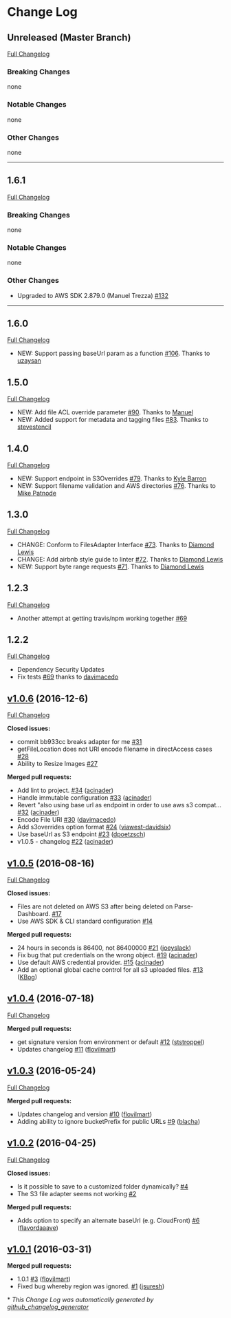 # Change Log

## Unreleased (Master Branch)
[Full Changelog](https://github.com/parse-community/parse-server-s3-adapter/compare/1.6.1...master)
### Breaking Changes
none
### Notable Changes
none
### Other Changes
none
___

## 1.6.1
[Full Changelog](https://github.com/parse-community/parse-server-s3-adapter/compare/1.6.0...1.6.1)
### Breaking Changes
none
### Notable Changes
none
### Other Changes
- Upgraded to AWS SDK 2.879.0 (Manuel Trezza) [#132](https://github.com/parse-community/parse-server-s3-adapter/pull/132)
___
## 1.6.0
[Full Changelog](https://github.com/parse-community/parse-server-s3-adapter/compare/1.5.0...1.6.0)
- NEW: Support passing baseUrl param as a function [#106](https://github.com/parse-community/parse-server-s3-adapter/pull/106). Thanks to [uzaysan](https://github.com/uzaysan)

## 1.5.0
[Full Changelog](https://github.com/parse-community/parse-server-s3-adapter/compare/1.4.0...1.5.0)
- NEW: Add file ACL override parameter [#90](https://github.com/parse-community/parse-server-s3-adapter/pull/90). Thanks to [Manuel](https://github.com/mtrezza)
- NEW: Added support for metadata and tagging files [#83](https://github.com/parse-community/parse-server-s3-adapter/pull/83). Thanks to [stevestencil](https://github.com/stevestencil)

## 1.4.0
[Full Changelog](https://github.com/parse-community/parse-server-s3-adapter/compare/1.3.0...1.4.0)
- NEW: Support endpoint in S3Overrides [#79](https://github.com/parse-community/parse-server-s3-adapter/pull/79). Thanks to [Kyle Barron](https://github.com/kylebarron)
- NEW: Support filename validation and AWS directories [#76](https://github.com/parse-community/parse-server-s3-adapter/pull/76). Thanks to [Mike Patnode](https://github.com/mpatnode)

## 1.3.0
[Full Changelog](https://github.com/parse-community/parse-server-s3-adapter/compare/1.2.3...1.3.0)
- CHANGE: Conform to FilesAdapter Interface [#73](https://github.com/parse-community/parse-server-s3-adapter/pull/73). Thanks to [Diamond Lewis](https://github.com/dplewis)
- CHANGE: Add airbnb style guide to linter [#72](https://github.com/parse-community/parse-server-s3-adapter/pull/72). Thanks to [Diamond Lewis](https://github.com/dplewis)
- NEW: Support byte range requests [#71](https://github.com/parse-community/parse-server-s3-adapter/pull/71). Thanks to [Diamond Lewis](https://github.com/dplewis)

## 1.2.3
[Full Changelog](https://github.com/parse-community/parse-server-s3-adapter/compare/1.2.2...1.2.3)
- Another attempt at getting travis/npm working together [#69](https://github.com/parse-community/parse-server-s3-adapter/pull/69)

## 1.2.2
[Full Changelog](https://github.com/parse-server-modules/parse-server-s3-adapter/compare/v1.0.6...1.2.2)
- Dependency Security Updates
- Fix tests [#69](https://github.com/parse-community/parse-server-s3-adapter/pull/68) thanks to [davimacedo](https://github.com/davimacedo)

## [v1.0.6](https://github.com/parse-server-modules/parse-server-s3-adapter/tree/v1.0.6) (2016-12-6)

[Full Changelog](https://github.com/parse-server-modules/parse-server-s3-adapter/compare/v1.0.5...v1.0.6)

**Closed issues:**

- commit bb933cc breaks adapter for me [\#31](https://github.com/parse-server-modules/parse-server-s3-adapter/issues/31)
- getFileLocation does not URI encode filename in directAccess cases [\#28](https://github.com/parse-server-modules/parse-server-s3-adapter/issues/28)
- Ability to Resize Images [\#27](https://github.com/parse-server-modules/parse-server-s3-adapter/issues/27)

**Merged pull requests:**

- Add lint to project. [\#34](https://github.com/parse-server-modules/parse-server-s3-adapter/pull/34) ([acinader](https://github.com/acinader))
- Handle immutable configuration [\#33](https://github.com/parse-server-modules/parse-server-s3-adapter/pull/33) ([acinader](https://github.com/acinader))
- Revert "also using base url as endpoint in order to use aws s3 compat… [\#32](https://github.com/parse-server-modules/parse-server-s3-adapter/pull/32) ([acinader](https://github.com/acinader))
- Encode File URI [\#30](https://github.com/parse-server-modules/parse-server-s3-adapter/pull/30) ([davimacedo](https://github.com/davimacedo))
- Add s3overrides option format [\#24](https://github.com/parse-server-modules/parse-server-s3-adapter/pull/24) ([viawest-davidsix](https://github.com/viawest-davidsix))
- Use baseUrl as S3 endpoint [\#23](https://github.com/parse-server-modules/parse-server-s3-adapter/pull/23) ([dpoetzsch](https://github.com/dpoetzsch))
- v1.0.5 - changelog [\#22](https://github.com/parse-server-modules/parse-server-s3-adapter/pull/22) ([acinader](https://github.com/acinader))

## [v1.0.5](https://github.com/parse-server-modules/parse-server-s3-adapter/tree/v1.0.5) (2016-08-16)
[Full Changelog](https://github.com/parse-server-modules/parse-server-s3-adapter/compare/v1.0.4...v1.0.5)

**Closed issues:**

- Files are not deleted on AWS S3 after being deleted on Parse-Dashboard. [\#17](https://github.com/parse-server-modules/parse-server-s3-adapter/issues/17)
- Use AWS SDK & CLI standard configuration [\#14](https://github.com/parse-server-modules/parse-server-s3-adapter/issues/14)

**Merged pull requests:**

- 24 hours in seconds is 86400, not 86400000 [\#21](https://github.com/parse-server-modules/parse-server-s3-adapter/pull/21) ([joeyslack](https://github.com/joeyslack))
- Fix bug that put credentials on the wrong object. [\#19](https://github.com/parse-server-modules/parse-server-s3-adapter/pull/19) ([acinader](https://github.com/acinader))
- Use default AWS credential provider. [\#15](https://github.com/parse-server-modules/parse-server-s3-adapter/pull/15) ([acinader](https://github.com/acinader))
- Add an optional global cache control for all s3 uploaded files. [\#13](https://github.com/parse-server-modules/parse-server-s3-adapter/pull/13) ([KBog](https://github.com/KBog))

## [v1.0.4](https://github.com/parse-server-modules/parse-server-s3-adapter/tree/v1.0.4) (2016-07-18)
[Full Changelog](https://github.com/parse-server-modules/parse-server-s3-adapter/compare/v1.0.3...v1.0.4)

**Merged pull requests:**

- get signature version from environment or default [\#12](https://github.com/parse-server-modules/parse-server-s3-adapter/pull/12) ([ststroppel](https://github.com/ststroppel))
- Updates changelog [\#11](https://github.com/parse-server-modules/parse-server-s3-adapter/pull/11) ([flovilmart](https://github.com/flovilmart))

## [v1.0.3](https://github.com/parse-server-modules/parse-server-s3-adapter/tree/v1.0.3) (2016-05-24)
[Full Changelog](https://github.com/parse-server-modules/parse-server-s3-adapter/compare/v1.0.2...v1.0.3)

**Merged pull requests:**

- Updates changelog and version [\#10](https://github.com/parse-server-modules/parse-server-s3-adapter/pull/10) ([flovilmart](https://github.com/flovilmart))
- Adding ability to ignore bucketPrefix for public URLs [\#9](https://github.com/parse-server-modules/parse-server-s3-adapter/pull/9) ([blacha](https://github.com/blacha))

## [v1.0.2](https://github.com/parse-server-modules/parse-server-s3-adapter/tree/v1.0.2) (2016-04-25)
[Full Changelog](https://github.com/parse-server-modules/parse-server-s3-adapter/compare/v1.0.1...v1.0.2)

**Closed issues:**

- Is it possible to save to a customized folder dynamically? [\#4](https://github.com/parse-server-modules/parse-server-s3-adapter/issues/4)
- The S3 file adapter seems not working [\#2](https://github.com/parse-server-modules/parse-server-s3-adapter/issues/2)

**Merged pull requests:**

- Adds option to specify an alternate baseUrl \(e.g. CloudFront\) [\#6](https://github.com/parse-server-modules/parse-server-s3-adapter/pull/6) ([flavordaaave](https://github.com/flavordaaave))

## [v1.0.1](https://github.com/parse-server-modules/parse-server-s3-adapter/tree/v1.0.1) (2016-03-31)
**Merged pull requests:**

- 1.0.1 [\#3](https://github.com/parse-server-modules/parse-server-s3-adapter/pull/3) ([flovilmart](https://github.com/flovilmart))
- Fixed bug whereby region was ignored. [\#1](https://github.com/parse-server-modules/parse-server-s3-adapter/pull/1) ([jsuresh](https://github.com/jsuresh))



\* *This Change Log was automatically generated by [github_changelog_generator](https://github.com/skywinder/Github-Changelog-Generator)*
